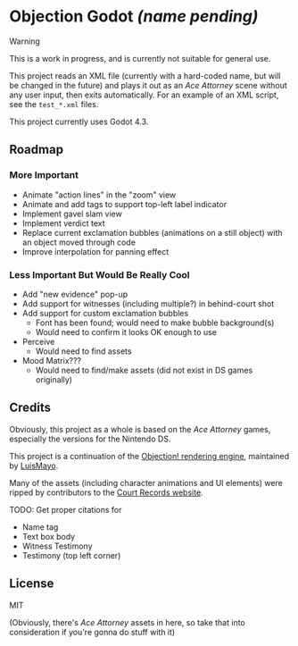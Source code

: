 # Objection Godot *(name pending)*

>[!WARNING]
> This is a work in progress, and is currently not suitable for general use.

This project reads an XML file (currently with a hard-coded name, but will be changed in the future) and plays it out as an *Ace Attorney* scene without any user input, then exits automatically.
For an example of an XML script, see the `test_*.xml` files.

This project currently uses Godot 4.3.

## Roadmap

### More Important

- Animate "action lines" in the "zoom" view
- Animate and add tags to support top-left label indicator
- Implement gavel slam view
- Implement verdict text
- Replace current exclamation bubbles (animations on a still object) with an object moved through code
- Improve interpolation for panning effect

### Less Important But Would Be Really Cool

- Add "new evidence" pop-up
- Add support for witnesses (including multiple?) in behind-court shot
- Add support for custom exclamation bubbles
  - Font has been found; would need to make bubble background(s)
  - Would need to confirm it looks OK enough to use
- Perceive
  - Would need to find assets
- Mood Matrix???
  - Would need to find/make assets (did not exist in DS games originally)

## Credits

Obviously, this project as a whole is based on the *Ace Attorney* games, especially the versions for the Nintendo DS.

This project is a continuation of the [Objection! rendering engine](https://github.com/LuisMayo/objection_engine), maintained by [LuisMayo](https://github.com/LuisMayo).

Many of the assets (including character animations and UI elements) were ripped by contributors to the [Court Records website](https://www.court-records.net).

TODO: Get proper citations for

- Name tag
- Text box body
- Witness Testimony
- Testimony (top left corner)

## License

MIT

(Obviously, there's *Ace Attorney* assets in here, so take that into consideration if you're gonna do stuff with it)
